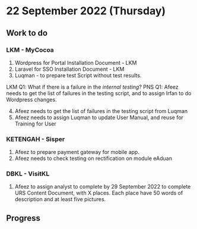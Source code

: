 # 22 September 2022 (Thursday)

## Work to do

### LKM - MyCocoa

1. Wordpress for Portal Installation Document - LKM
2. Laravel for SSO Installation Document - LKM
3. Luqman - to prepare test Script without test results.

LKM Q1: What if there is a failure in the *internal testing*? 
PNS Q1: Afeez needs to get the list of failures in the testing script, and to assign Irfan to do Wordpress changes.

4. Afeez needs to get the list of failures in the testing script from Luqman
5. Afeez needs to assign Luqman to update User Manual, and reuse for Training for User

### KETENGAH - Sisper

1. Afeez to prepare payment gateway for mobile app.
2. Afeez needs to check testing on rectification on module eAduan

### DBKL - VisitKL

1. Afeez to assign analyst to complete by 29 September 2022 to complete URS Content Document, with X places. Each place have 50 words of description and at least five pictures.

## Progress
